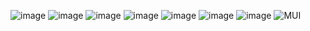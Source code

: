 ![image](https://github.com/kathryntoney/kathryntoney/assets/127783825/a34d2e6d-f9cc-4d06-b7bf-bd3e6f6be122)
![image](https://github.com/kathryntoney/kathryntoney/assets/127783825/70a1dc09-24e2-4602-a9bf-3c5dc2f79740) ![image](https://github.com/kathryntoney/kathryntoney/assets/127783825/8aa075ef-f4e9-4dc3-bb52-d7be3cddc36d) ![image](https://github.com/kathryntoney/kathryntoney/assets/127783825/eb0d3d0a-be57-47e8-b63d-b44559aa8d54) ![image](https://github.com/kathryntoney/kathryntoney/assets/127783825/b81d33e7-2ac3-4ab4-9cc9-a239c0219526) ![image](https://github.com/kathryntoney/kathryntoney/assets/127783825/006b206e-43b1-487f-8dfb-16bdec74430e) ![image](https://github.com/kathryntoney/kathryntoney/assets/127783825/e0866dd1-571e-4c94-9c3e-d5395c418f55) ![MUI](https://github.com/kathryntoney/kathryntoney/assets/127783825/12540911-d99a-4f8e-a7df-55553575f089)








